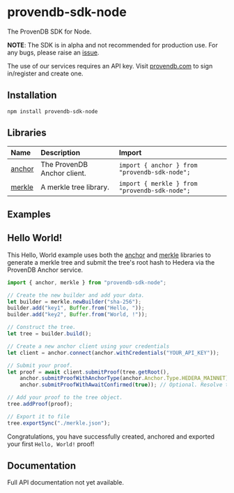 # provendb-sdk-node

The ProvenDB SDK for Node.

**NOTE**: The SDK is in alpha and not recommended for production use. For any bugs, please raise an [issue](https://github.com/SouthbankSoftware/provendb-sdk-node/issues).

The use of our services requires an API key. Visit [provendb.com](https://provendb.com) to sign in/register and create one.

## Installation

`npm install provendb-sdk-node`

## Libraries

| Name | Description | Import |
| :--- | :---------- | :----- |
| [anchor](./src/anchor) | The ProvenDB Anchor client. | `import { anchor } from "provendb-sdk-node";` |
| [merkle](./src/merkle) | A merkle tree library. | `import { merkle } from "provendb-sdk-node";` |

## Examples

## Hello World!

This Hello, World example uses both the [anchor](./src/anchor) and [merkle](./src/merkle) libraries to generate
a merkle tree and submit the tree's root hash to Hedera via the ProvenDB Anchor service.

```js
import { anchor, merkle } from "provendb-sdk-node";

// Create the new builder and add your data.
let builder = merkle.newBuilder("sha-256");
builder.add("key1", Buffer.from("Hello, "));
builder.add("key2", Buffer.from("World, !"));

// Construct the tree.
let tree = builder.build();

// Create a new anchor client using your credentials
let client = anchor.connect(anchor.withCredentials("YOUR_API_KEY"));

// Submit your proof.
let proof = await client.submitProof(tree.getRoot(), 
    anchor.submitProofWithAnchorType(anchor.Anchor.Type.HEDERA_MAINNET), // Optional. Add your anchor type.
    anchor.submitProofWithAwaitConfirmed(true)); // Optional. Resolve the promise only when the proof is confirmed.

// Add your proof to the tree object.
tree.addProof(proof);

// Export it to file
tree.exportSync("./merkle.json");
```

Congratulations, you have successfully created, anchored and exported your first `Hello, World!` proof!

## Documentation

Full API documentation not yet available.
